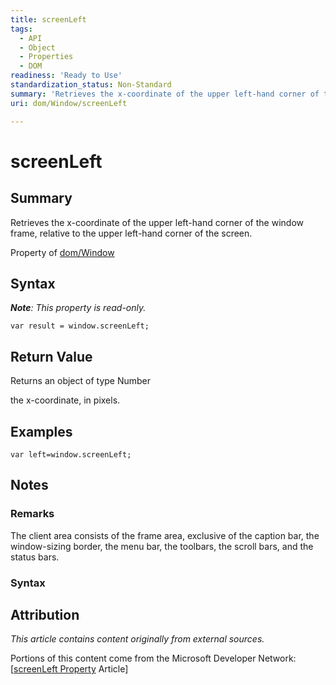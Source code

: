 ```yaml
---
title: screenLeft
tags:
  - API
  - Object
  - Properties
  - DOM
readiness: 'Ready to Use'
standardization_status: Non-Standard
summary: 'Retrieves the x-coordinate of the upper left-hand corner of the window frame, relative to the upper left-hand corner of the screen. '
uri: dom/Window/screenLeft

---
```

# screenLeft

## Summary

Retrieves the x-coordinate of the upper left-hand corner of the window frame, relative to the upper left-hand corner of the screen.

<span data-meta="applies_to" data-type="key">Property of <span data-type="value">[dom/Window](/dom/Window)</span></span>

## Syntax

***Note**: This property is read-only.*

``` {.js}
var result = window.screenLeft;
```

## Return Value

<span data-meta="return" data-type="key">Returns an object of type <span data-type="value">Number</span></span>

the x-coordinate, in pixels.

## Examples

``` {.js}
var left=window.screenLeft;
```

## Notes

### Remarks

The client area consists of the frame area, exclusive of the caption bar, the window-sizing border, the menu bar, the toolbars, the scroll bars, and the status bars.

### Syntax

## Attribution

*This article contains content originally from external sources.*

Portions of this content come from the Microsoft Developer Network: [[screenLeft Property](http://msdn.microsoft.com/en-us/library/ie/ms534389(v=vs.85).aspx) Article]

